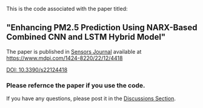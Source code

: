 
This is the code associated with the paper titled:

## "Enhancing PM2.5 Prediction Using NARX-Based Combined CNN and LSTM Hybrid Model"

The paper is published in [Sensors Journal](https://www.mdpi.com/journal/sensors) available at https://www.mdpi.com/1424-8220/22/12/4418 

[DOI: 10.3390/s22124418](https://doi.org/10.3390/s22124418)

### Please refernce the paper if you use the code.

If you have any questions, please post it in the [Discussions Section](https://github.com/ahmedHashwa/AirQuality-NARX-CNN-LSTM/discussions).
